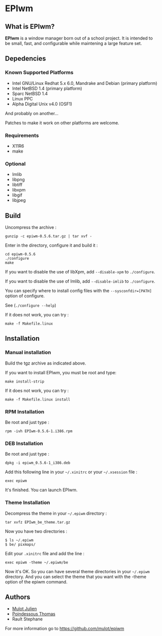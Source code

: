 EPIwm
=====

What is EPIwm?
--------------

**EPIwm** is a window manager born out of a school project. 
It is intended to be small, fast, and configurable while maintening a large feature set. 

Depedencies
-----------

### Known Supported Platforms

- Intel GNU/Linux Redhat 5.x 6.0, Mandrake and Debian (primary platform)
- Intel NetBSD 1.4 (primary platform)
- Sparc NetBSD 1.4
- Linux PPC
- Alpha Digital Unix v4.0 (OSF1)

And probably on another...

Patches to make it work on other platforms are welcome.

### Requirements

* X11R6
* make

### Optional

* Imlib
* libpng
* libtiff
* libxpm
* libgif
* libjpeg

Build
-----

Uncompress the archive : 

```shell
gunzip -c epiwm-0.5.6.tar.gz | tar xvf -
```

Enter in the directory, configure it and build it : 

```shell
cd epiwm-0.5.6
./configure
make
```

If you want to disable the use of libXpm, add `--disable-xpm` to `./configure`.

If you want to disable the use of Imlib, add `--disable-imlib` to `./configure`.

You can specify where to install config files with the `--sysconfdir=[PATH]` option of configure.

See (`./configure --help`)

If it does not work, you can try : 

```shell
make -f Makefile.linux
```

Installation
------------

### Manual installation

Build the tgz archive as indicated above.

If you want to install EPIwm, you must be root and type: 

```shell
make install-strip
```

If it does not work, you can try : 

```shell
make -f Makefile.linux install
```

### RPM Installation 

Be root and just type :

```shell
rpm -ivh EPIwm-0.5.6-1.i386.rpm
```

### DEB Installation

Be root and just type :

```shell
dpkg -i epiwm_0.5.6-1_i386.deb
```

Add this following line in your `~/.xinitrc` or your `~/.xsession` file :
	
```
exec epiwm
```

It's finished. You can launch EPIwm.


### Theme Installation


Decompress the theme in your `~/.epiwm` directory : 

```shell
tar xvfz EPIwm_be_theme.tar.gz
```

Now you have two directories : 

```shell
$ ls ~/.epiwm
$ be/ pixmaps/
```

Edit your `.xinitrc` file and add the line : 

```shell
exec epiwm -theme ~/.epiwm/be
```

Now it's OK. So you can have several theme directories in your `~/.epiwm` directory. And you can select the theme that you want with the -theme option of the epiwm
command.

Authors
-------

* [Mulot Julien](https://github.com/mulot)
* [Poindessous Thomas](https://github.com/tpoindessous)
* Rault Stephane

For more information go to https://github.com/mulot/epiwm
